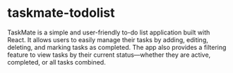 # taskmate-todolist
TaskMate is a simple and user-friendly to-do list application built with React. It allows users to easily manage their tasks by adding, editing, deleting, and marking tasks as completed. The app also provides a filtering feature to view tasks by their current status—whether they are active, completed, or all tasks combined.
